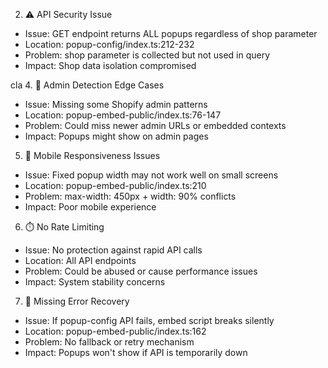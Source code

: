   2. ⚠️ API Security Issue

  - Issue: GET endpoint returns ALL popups regardless of shop parameter
  - Location: popup-config/index.ts:212-232
  - Problem: shop parameter is collected but not used in query
  - Impact: Shop data isolation compromised

cla
  4. 🎯 Admin Detection Edge Cases

  - Issue: Missing some Shopify admin patterns
  - Location: popup-embed-public/index.ts:76-147
  - Problem: Could miss newer admin URLs or embedded contexts
  - Impact: Popups might show on admin pages

  5. 📱 Mobile Responsiveness Issues

  - Issue: Fixed popup width may not work well on small screens
  - Location: popup-embed-public/index.ts:210
  - Problem: max-width: 450px + width: 90% conflicts
  - Impact: Poor mobile experience

  6. ⏱️ No Rate Limiting

  - Issue: No protection against rapid API calls
  - Location: All API endpoints
  - Problem: Could be abused or cause performance issues
  - Impact: System stability concerns

  7. 🔄 Missing Error Recovery

  - Issue: If popup-config API fails, embed script breaks silently
  - Location: popup-embed-public/index.ts:162
  - Problem: No fallback or retry mechanism
  - Impact: Popups won't show if API is temporarily down